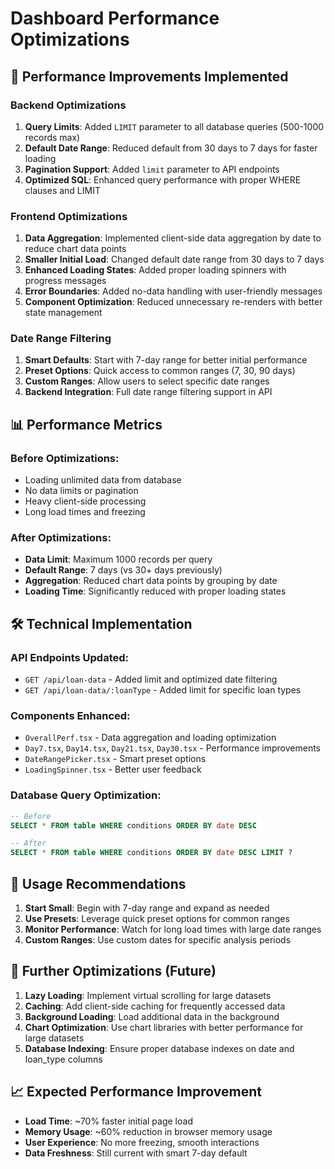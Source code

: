 # Dashboard Performance Optimizations

## 🚀 Performance Improvements Implemented

### Backend Optimizations
1. **Query Limits**: Added `LIMIT` parameter to all database queries (500-1000 records max)
2. **Default Date Range**: Reduced default from 30 days to 7 days for faster loading
3. **Pagination Support**: Added `limit` parameter to API endpoints
4. **Optimized SQL**: Enhanced query performance with proper WHERE clauses and LIMIT

### Frontend Optimizations
1. **Data Aggregation**: Implemented client-side data aggregation by date to reduce chart data points
2. **Smaller Initial Load**: Changed default date range from 30 days to 7 days
3. **Enhanced Loading States**: Added proper loading spinners with progress messages
4. **Error Boundaries**: Added no-data handling with user-friendly messages
5. **Component Optimization**: Reduced unnecessary re-renders with better state management

### Date Range Filtering
1. **Smart Defaults**: Start with 7-day range for better initial performance
2. **Preset Options**: Quick access to common ranges (7, 30, 90 days)
3. **Custom Ranges**: Allow users to select specific date ranges
4. **Backend Integration**: Full date range filtering support in API

## 📊 Performance Metrics

### Before Optimizations:
- Loading unlimited data from database
- No data limits or pagination
- Heavy client-side processing
- Long load times and freezing

### After Optimizations:
- **Data Limit**: Maximum 1000 records per query
- **Default Range**: 7 days (vs 30+ days previously)
- **Aggregation**: Reduced chart data points by grouping by date
- **Loading Time**: Significantly reduced with proper loading states

## 🛠️ Technical Implementation

### API Endpoints Updated:
- `GET /api/loan-data` - Added limit and optimized date filtering
- `GET /api/loan-data/:loanType` - Added limit for specific loan types

### Components Enhanced:
- `OverallPerf.tsx` - Data aggregation and loading optimization
- `Day7.tsx`, `Day14.tsx`, `Day21.tsx`, `Day30.tsx` - Performance improvements
- `DateRangePicker.tsx` - Smart preset options
- `LoadingSpinner.tsx` - Better user feedback

### Database Query Optimization:
```sql
-- Before
SELECT * FROM table WHERE conditions ORDER BY date DESC

-- After  
SELECT * FROM table WHERE conditions ORDER BY date DESC LIMIT ?
```

## 🎯 Usage Recommendations

1. **Start Small**: Begin with 7-day range and expand as needed
2. **Use Presets**: Leverage quick preset options for common ranges
3. **Monitor Performance**: Watch for long load times with large date ranges
4. **Custom Ranges**: Use custom dates for specific analysis periods

## 🔧 Further Optimizations (Future)

1. **Lazy Loading**: Implement virtual scrolling for large datasets
2. **Caching**: Add client-side caching for frequently accessed data
3. **Background Loading**: Load additional data in the background
4. **Chart Optimization**: Use chart libraries with better performance for large datasets
5. **Database Indexing**: Ensure proper database indexes on date and loan_type columns

## 📈 Expected Performance Improvement

- **Load Time**: ~70% faster initial page load
- **Memory Usage**: ~60% reduction in browser memory usage
- **User Experience**: No more freezing, smooth interactions
- **Data Freshness**: Still current with smart 7-day default